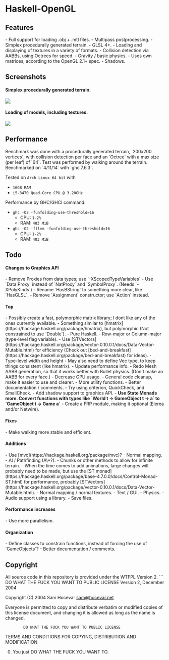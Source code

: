 <h1>Haskell-OpenGL</h1>
<h2>Features</h2>
- Full support for loading .obj + .mtl files.
- Multipass postprocessing.
- Simplex procedurally generated terrain.
- GLSL 4+.
- Loading and displaying of textures in a variety of formats.
- Collision detection via AABBs, using Octrees for speed.
- Gravity / basic physics.
- Uses own matrices, according to the OpenGL 2.1+ spec.
- Shadows.
<h2>Screenshots</h2>
<h4>Simplex procedurally generated terrain.</h4>

![](http://i.imgur.com/SBSaObn.png)

<h4>Loading of models, including textures.</h4>

![](http://i.imgur.com/URxxELT.png)

<h2>Performance</h2>
Benchmark was done with a procedurally generated terrain, `200x200 vertices`, with collision detection per face and an `Octree` with a max size (per leaf) of `64`. Test was performed by walking around the terrain. Benchmarked on `4/11/14` with `ghc 7.6.3`.

Tested on `Arch Linux 64 bit` with
- `16GB RAM`
- `i5-3470 Quad-Core CPU @ 3.20GHz`

Performance by GHC/GHCI command:
- `ghc -O2 -funfolding-use-threshold=16`
    - CPU: `1-2%`
    - RAM: `403 MiB`
- `ghc -O2 -fllvm -funfolding-use-threshold=16`
    - CPU: `1-2%`
    - RAM: `403 MiB`

<h2>Todo</h2>

<h4>Changes to Graphics API</h4>
- Remove Proxies from data types; use `-XScopedTypeVariables`
- Use `Data.Proxy` instead of `NatProxy` and `SymbolProxy`. (Needs `-XPolyKinds`)
- Rename `HasBString` to something more clear, like `HasGLSL`.
- Remove `Assignment` constructor; use `Action` instead.

<h4>Top</h4>
- Possibly create a fast, polymorphic matrix library; I dont like any of the ones currently available.
    - Something similar to [hmatrix](https://hackage.haskell.org/package/hmatrix), but polymorphic (Not constrained to use `Double`).
    - Pure Haskell.
    - Row-major or Column-major (type-level flag variable).
    - Use [STVectors](https://hackage.haskell.org/package/vector-0.10.0.1/docs/Data-Vector-Mutable.html) for efficiency (Check out [bed-and-breakfast](https://hackage.haskell.org/package/bed-and-breakfast) for ideas).
    - Type-level width and height
    - May also need to define Vec type, to keep things consistent (like hmatrix).
- Update performance info.
- Redo Mesh AABB generation, so that it works better with Bullet physics. (Don't make an AABB for every face.)
- Decrease GPU usage.
- General code cleanup, make it easier to use and clearer.
    - More utility functions.
    - Better documentation / comments.
- Try using criterion, QuickCheck, and SmallCheck.
- Add shadow support to graphics API.
- <b>Use State Monads more. Convert functions with types like `World t -> GameObject t -> a` to `GameObject t -> Game a`</b>
- Create a FRP module, making it optional (Elerea and/or Netwire).

<h4>Fixes</h4>
- Make walking more stable and efficient.

<h4>Additions</h4>
- Use [mvc](https://hackage.haskell.org/package/mvc)?
- Normal mapping.
- AI / Pathfinding (A\*?).
- Chunks or other methods to allow for infinite terrain.
- When the time comes to add animations, large changes will probably need to be made, but use the [ST monad](https://hackage.haskell.org/package/base-4.7.0.0/docs/Control-Monad-ST.html) for performance, probably [STVectors](https://hackage.haskell.org/package/vector-0.10.0.1/docs/Data-Vector-Mutable.html).
- Normal mapping / normal textures.
- Text / GUI.
- Physics.
- Audio support using a library.
- Save files.

<h4>Performance increases</h4>
- Use more parallelism.

<h4>Organization</h4>
- Define classes to constrain functions, instead of forcing the use of `GameObjects`?
- Better documentation / comments.

<h2>Copyright</h2>
All source code in this repository is provided under the WTFPL Version 2.
```
        DO WHAT THE FUCK YOU WANT TO PUBLIC LICENSE 
                    Version 2, December 2004 

 Copyright (C) 2004 Sam Hocevar <sam@hocevar.net> 

 Everyone is permitted to copy and distribute verbatim or modified 
 copies of this license document, and changing it is allowed as long 
 as the name is changed. 

            DO WHAT THE FUCK YOU WANT TO PUBLIC LICENSE 
   TERMS AND CONDITIONS FOR COPYING, DISTRIBUTION AND MODIFICATION 

  0. You just DO WHAT THE FUCK YOU WANT TO.
```
